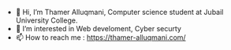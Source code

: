 - 👋 Hi, I’m Thamer Alluqmani, Computer science student at Jubail University College.
- 👀 I’m interested in Web develoment, Cyber securty
- 📫 How to reach me : https://thamer-alluqmani.com/


